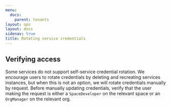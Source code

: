 ```yaml
---
menu:
  docs:
    parent: tenants
layout: ops
layout: docs
sidenav: true
title: Rotating service credentials
---
```


## Verifying access

Some services do not support self-service credential rotation. We encourage users to rotate credentials by deleting and recreating services instances, but when this is not an option, we will rotate credentials manually by request. Before manually updating credentials, verify that the user making the request is either a `SpaceDeveloper` on the relevant space or an `OrgManager` on the relevant org.
